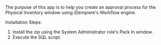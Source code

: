 The purpose of this app is to help you create an approval process for the Physical Inventory window using iDempiere's Workflow engine.

Installation Steps:

1. Install the zip using the System Administrator role's Pack In window.
1. Execute the SQL script.